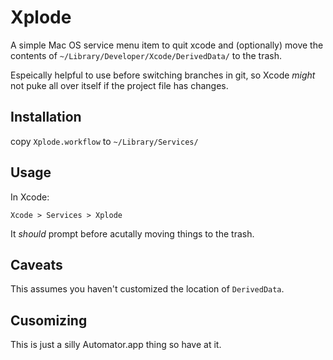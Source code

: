 # Xplode

A simple Mac OS service menu item to quit xcode and (optionally) move the contents of `~/Library/Developer/Xcode/DerivedData/` to the trash.

Espeically helpful to use before switching branches in git, so Xcode _might_ not puke all over itself if the project file has changes.

## Installation

copy `Xplode.workflow` to `~/Library/Services/`

## Usage

In Xcode:

`Xcode > Services > Xplode`

It _should_ prompt before acutally moving things to the trash.

## Caveats

This assumes you haven't customized the location of `DerivedData`.

## Cusomizing

This is just a silly Automator.app thing so have at it.
